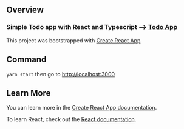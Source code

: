 ## Overview
### Simple Todo app with React and Typescript --> [Todo App](https://todolist-ebad1.firebaseapp.com/)

This project was bootstrapped with [Create React App](https://github.com/facebook/create-react-app)

## Command

`yarn start` then go to [http://localhost:3000](http://localhost:3000)

## Learn More

You can learn more in the [Create React App documentation](https://facebook.github.io/create-react-app/docs/getting-started).

To learn React, check out the [React documentation](https://reactjs.org/).
